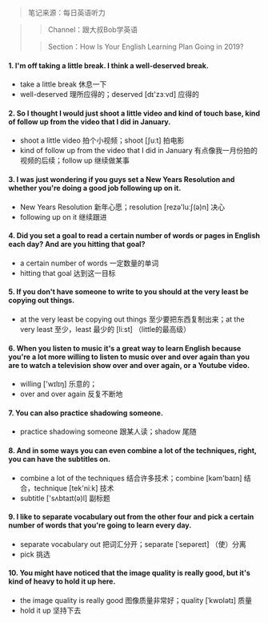 

> 笔记来源：每日英语听力

> > Channel：跟大叔Bob学英语
>
> > Section：How Is Your English Learning Plan Going in 2019?

#### 1. I'm off taking a little break. I think a well-deserved break.

- take a little break 休息一下 
- well-deserved 理所应得的；deserved [dɪ'zɜːvd] 应得的

#### 2. So I thought I would just shoot a little video and kind of touch base, kind of follow up from the video that I did in January.

- shoot a little video 拍个小视频；shoot [ʃuːt] 拍电影
- kind of follow up from the video that I did in January 有点像我一月份拍的视频的后续；follow up 继续做某事

#### 3. I was just wondering if you guys set a New Years Resolution and whether you're doing a good job following up on it.

- New Years Resolution 新年心愿；resolution [rezə'luːʃ(ə)n] 决心
- following up on it 继续跟进

#### 4. Did you set a goal to read a certain number of words or pages in English each day? And are you hitting that goal?

- a certain number of words 一定数量的单词
- hitting that goal 达到这一目标

#### 5.  If you don't have someone to write to you should at the very least be copying out things.

- at the very least be copying out things 至少要把东西复制出来；at the very least  至少，least 最少的 [liːst] （little的最高级）

#### 6. When you listen to music it's a great way to learn English because you're a lot more willing to listen to music over and over again than you are to watch a television show over and over again, or a Youtube video.

- willing ['wɪlɪŋ] 乐意的；
- over and over again 反复不断地

#### 7. You can also practice shadowing someone.

-  practice shadowing someone 跟某人读；shadow 尾随

#### 8. And in some ways you can even combine a lot of the techniques, right, you can have the subtitles on.

- combine a lot of the techniques 结合许多技术；combine [kəm'baɪn] 结合，technique [tek'niːk] 技术
- subtitle ['sʌbtaɪt(ə)l] 副标题

#### 9.  I like to separate vocabulary out from the other four and pick a certain number of words that you're going to learn every day.

- separate vocabulary out 把词汇分开；separate [ˈsepəreɪt] （使）分离
- pick 挑选

#### 10. You might have noticed that the image quality is really good, but it's kind of heavy to hold it up here.

- the image quality is really good 图像质量非常好；quality [ˈkwɒlətɪ]  质量
- hold it up 坚持下去

